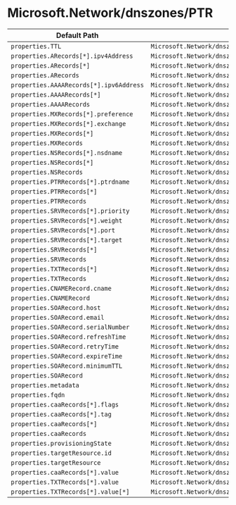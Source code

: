 # Microsoft.Network/dnszones/PTR

| Default Path | Alias |
|---|---|
| `properties.TTL` | `Microsoft.Network/dnszones/PTR/TTL` |
| `properties.ARecords[*].ipv4Address` | `Microsoft.Network/dnszones/PTR/ARecords[*].ipv4Address` |
| `properties.ARecords[*]` | `Microsoft.Network/dnszones/PTR/ARecords[*]` |
| `properties.ARecords` | `Microsoft.Network/dnszones/PTR/ARecords` |
| `properties.AAAARecords[*].ipv6Address` | `Microsoft.Network/dnszones/PTR/AAAARecords[*].ipv6Address` |
| `properties.AAAARecords[*]` | `Microsoft.Network/dnszones/PTR/AAAARecords[*]` |
| `properties.AAAARecords` | `Microsoft.Network/dnszones/PTR/AAAARecords` |
| `properties.MXRecords[*].preference` | `Microsoft.Network/dnszones/PTR/MXRecords[*].preference` |
| `properties.MXRecords[*].exchange` | `Microsoft.Network/dnszones/PTR/MXRecords[*].exchange` |
| `properties.MXRecords[*]` | `Microsoft.Network/dnszones/PTR/MXRecords[*]` |
| `properties.MXRecords` | `Microsoft.Network/dnszones/PTR/MXRecords` |
| `properties.NSRecords[*].nsdname` | `Microsoft.Network/dnszones/PTR/NSRecords[*].nsdname` |
| `properties.NSRecords[*]` | `Microsoft.Network/dnszones/PTR/NSRecords[*]` |
| `properties.NSRecords` | `Microsoft.Network/dnszones/PTR/NSRecords` |
| `properties.PTRRecords[*].ptrdname` | `Microsoft.Network/dnszones/PTR/PTRRecords[*].ptrdname` |
| `properties.PTRRecords[*]` | `Microsoft.Network/dnszones/PTR/PTRRecords[*]` |
| `properties.PTRRecords` | `Microsoft.Network/dnszones/PTR/PTRRecords` |
| `properties.SRVRecords[*].priority` | `Microsoft.Network/dnszones/PTR/SRVRecords[*].priority` |
| `properties.SRVRecords[*].weight` | `Microsoft.Network/dnszones/PTR/SRVRecords[*].weight` |
| `properties.SRVRecords[*].port` | `Microsoft.Network/dnszones/PTR/SRVRecords[*].port` |
| `properties.SRVRecords[*].target` | `Microsoft.Network/dnszones/PTR/SRVRecords[*].target` |
| `properties.SRVRecords[*]` | `Microsoft.Network/dnszones/PTR/SRVRecords[*]` |
| `properties.SRVRecords` | `Microsoft.Network/dnszones/PTR/SRVRecords` |
| `properties.TXTRecords[*]` | `Microsoft.Network/dnszones/PTR/TXTRecords[*]` |
| `properties.TXTRecords` | `Microsoft.Network/dnszones/PTR/TXTRecords` |
| `properties.CNAMERecord.cname` | `Microsoft.Network/dnszones/PTR/CNAMERecord.cname` |
| `properties.CNAMERecord` | `Microsoft.Network/dnszones/PTR/CNAMERecord` |
| `properties.SOARecord.host` | `Microsoft.Network/dnszones/PTR/SOARecord.host` |
| `properties.SOARecord.email` | `Microsoft.Network/dnszones/PTR/SOARecord.email` |
| `properties.SOARecord.serialNumber` | `Microsoft.Network/dnszones/PTR/SOARecord.serialNumber` |
| `properties.SOARecord.refreshTime` | `Microsoft.Network/dnszones/PTR/SOARecord.refreshTime` |
| `properties.SOARecord.retryTime` | `Microsoft.Network/dnszones/PTR/SOARecord.retryTime` |
| `properties.SOARecord.expireTime` | `Microsoft.Network/dnszones/PTR/SOARecord.expireTime` |
| `properties.SOARecord.minimumTTL` | `Microsoft.Network/dnszones/PTR/SOARecord.minimumTTL` |
| `properties.SOARecord` | `Microsoft.Network/dnszones/PTR/SOARecord` |
| `properties.metadata` | `Microsoft.Network/dnszones/PTR/metadata` |
| `properties.fqdn` | `Microsoft.Network/dnszones/PTR/fqdn` |
| `properties.caaRecords[*].flags` | `Microsoft.Network/dnszones/PTR/caaRecords[*].flags` |
| `properties.caaRecords[*].tag` | `Microsoft.Network/dnszones/PTR/caaRecords[*].tag` |
| `properties.caaRecords[*]` | `Microsoft.Network/dnszones/PTR/caaRecords[*]` |
| `properties.caaRecords` | `Microsoft.Network/dnszones/PTR/caaRecords` |
| `properties.provisioningState` | `Microsoft.Network/dnszones/PTR/provisioningState` |
| `properties.targetResource.id` | `Microsoft.Network/dnszones/PTR/targetResource.id` |
| `properties.targetResource` | `Microsoft.Network/dnszones/PTR/targetResource` |
| `properties.caaRecords[*].value` | `Microsoft.Network/dnszones/PTR/caaRecords[*].value` |
| `properties.TXTRecords[*].value` | `Microsoft.Network/dnszones/PTR/TXTRecords[*].value` |
| `properties.TXTRecords[*].value[*]` | `Microsoft.Network/dnszones/PTR/TXTRecords[*].value[*]` |

